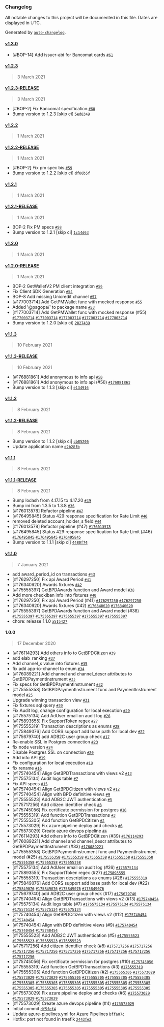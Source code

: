 ### Changelog

All notable changes to this project will be documented in this file. Dates are displayed in UTC.

Generated by [`auto-changelog`](https://github.com/CookPete/auto-changelog).

#### [v1.3.0](https://github.com/pagopa/io-functions-backoffice/compare/v1.2.3...v1.3.0)

- [#BOP-14] Add issuer-abi for Bancomat cards [`#61`](https://github.com/pagopa/io-functions-backoffice/pull/61)

#### [v1.2.3](https://github.com/pagopa/io-functions-backoffice/compare/v1.2.3-RELEASE...v1.2.3)

> 3 March 2021

#### [v1.2.3-RELEASE](https://github.com/pagopa/io-functions-backoffice/compare/v1.2.2...v1.2.3-RELEASE)

> 3 March 2021

- [#BOP-2] Fix Bancomat specification [`#60`](https://github.com/pagopa/io-functions-backoffice/pull/60)
- Bump version to 1.2.3 [skip ci] [`5ed8349`](https://github.com/pagopa/io-functions-backoffice/commit/5ed83493c10511085e0642bae4e336d4707c0b30)

#### [v1.2.2](https://github.com/pagopa/io-functions-backoffice/compare/v1.2.2-RELEASE...v1.2.2)

> 1 March 2021

#### [v1.2.2-RELEASE](https://github.com/pagopa/io-functions-backoffice/compare/v1.2.1...v1.2.2-RELEASE)

> 1 March 2021

- [#BOP-2] Fix pm spec bis [`#59`](https://github.com/pagopa/io-functions-backoffice/pull/59)
- Bump version to 1.2.2 [skip ci] [`df00b5f`](https://github.com/pagopa/io-functions-backoffice/commit/df00b5ff5af62882d247f35c3d08a2e8d4dc37bf)

#### [v1.2.1](https://github.com/pagopa/io-functions-backoffice/compare/v1.2.1-RELEASE...v1.2.1)

> 1 March 2021

#### [v1.2.1-RELEASE](https://github.com/pagopa/io-functions-backoffice/compare/v1.2.0...v1.2.1-RELEASE)

> 1 March 2021

- BOP-2 Fix PM specs [`#58`](https://github.com/pagopa/io-functions-backoffice/pull/58)
- Bump version to 1.2.1 [skip ci] [`1c14d63`](https://github.com/pagopa/io-functions-backoffice/commit/1c14d63689bf1ff504d88264a3507addee664ca6)

#### [v1.2.0](https://github.com/pagopa/io-functions-backoffice/compare/v1.2.0-RELEASE...v1.2.0)

> 1 March 2021

#### [v1.2.0-RELEASE](https://github.com/pagopa/io-functions-backoffice/compare/v1.1.3...v1.2.0-RELEASE)

> 1 March 2021

- BOP-2 GetWalletV2 PM client integration [`#56`](https://github.com/pagopa/io-functions-backoffice/pull/56)
- Fix Client SDK Generation [`#54`](https://github.com/pagopa/io-functions-backoffice/pull/54)
- BOP-8 Add missing Unicredit channel [`#57`](https://github.com/pagopa/io-functions-backoffice/pull/57)
- [#177003714] Add GetPMWallet func with mocked response [`#55`](https://github.com/pagopa/io-functions-backoffice/pull/55)
- Added '@pagopa/' to package name [`#53`](https://github.com/pagopa/io-functions-backoffice/pull/53)
- [#177003714] Add GetPMWallet func with mocked response (#55) [`#177003714`](https://www.pivotaltracker.com/story/show/177003714) [`#177003714`](https://www.pivotaltracker.com/story/show/177003714) [`#177003714`](https://www.pivotaltracker.com/story/show/177003714) [`#177003714`](https://www.pivotaltracker.com/story/show/177003714) [`#177003714`](https://www.pivotaltracker.com/story/show/177003714)
- Bump version to 1.2.0 [skip ci] [`2827439`](https://github.com/pagopa/io-functions-backoffice/commit/2827439ef77898ab6e003751967af5bd16c9654f)

#### [v1.1.3](https://github.com/pagopa/io-functions-backoffice/compare/v1.1.3-RELEASE...v1.1.3)

> 10 February 2021

#### [v1.1.3-RELEASE](https://github.com/pagopa/io-functions-backoffice/compare/v1.1.2...v1.1.3-RELEASE)

> 10 February 2021

- [#176881861] Add anonymous to info api [`#50`](https://github.com/pagopa/io-functions-backoffice/pull/50)
- [#176881861] Add anonymous to info api (#50) [`#176881861`](https://www.pivotaltracker.com/story/show/176881861)
- Bump version to 1.1.3 [skip ci] [`e134916`](https://github.com/pagopa/io-functions-backoffice/commit/e134916a45ae27f048eaeb71fab0f6a0daf2b413)

#### [v1.1.2](https://github.com/pagopa/io-functions-backoffice/compare/v1.1.2-RELEASE...v1.1.2)

> 8 February 2021

#### [v1.1.2-RELEASE](https://github.com/pagopa/io-functions-backoffice/compare/v1.1.1...v1.1.2-RELEASE)

> 8 February 2021

- Bump version to 1.1.2 [skip ci] [`cb85206`](https://github.com/pagopa/io-functions-backoffice/commit/cb8520664e59ac879d808cb20ebbfc5549db473a)
- Update application name [`e2b28fb`](https://github.com/pagopa/io-functions-backoffice/commit/e2b28fbecd2fb9c59a0494a0952e6952fb9b23fd)

#### [v1.1.1](https://github.com/pagopa/io-functions-backoffice/compare/v1.1.1-RELEASE...v1.1.1)

> 8 February 2021

#### [v1.1.1-RELEASE](https://github.com/pagopa/io-functions-backoffice/compare/v1.1.0...v1.1.1-RELEASE)

> 8 February 2021

- Bump lodash from 4.17.15 to 4.17.20 [`#49`](https://github.com/pagopa/io-functions-backoffice/pull/49)
- Bump ini from 1.3.5 to 1.3.8 [`#36`](https://github.com/pagopa/io-functions-backoffice/pull/36)
- [#176013578] Refactor pipeline [`#47`](https://github.com/pagopa/io-functions-backoffice/pull/47)
- [#176495845] Status 429 response specification for Rate Limit [`#46`](https://github.com/pagopa/io-functions-backoffice/pull/46)
- removed deleted account_holder_s field [`#44`](https://github.com/pagopa/io-functions-backoffice/pull/44)
- [#176013578] Refactor pipeline (#47) [`#176013578`](https://www.pivotaltracker.com/story/show/176013578)
- [#176495845] Status 429 response specification for Rate Limit (#46) [`#176495845`](https://www.pivotaltracker.com/story/show/176495845) [`#176495845`](https://www.pivotaltracker.com/story/show/176495845) [`#176495845`](https://www.pivotaltracker.com/story/show/176495845)
- Bump version to 1.1.1 [skip ci] [`4480f74`](https://github.com/pagopa/io-functions-backoffice/commit/4480f74481dd7c565079fbeba021dfd1b8796f57)

#### [v1.1.0](https://github.com/pagopa/io-functions-backoffice/compare/1.0.0...v1.1.0)

> 7 January 2021

- add award_period_id on transactions [`#43`](https://github.com/pagopa/io-functions-backoffice/pull/43)
- [#176297250] Fix api Award Period [`#41`](https://github.com/pagopa/io-functions-backoffice/pull/41)
- [#176340620] Awards fixtures [`#42`](https://github.com/pagopa/io-functions-backoffice/pull/42)
- [#175555397] GetBPDAwards function and Award model [`#38`](https://github.com/pagopa/io-functions-backoffice/pull/38)
- Add more checkiban info into fixtures [`#40`](https://github.com/pagopa/io-functions-backoffice/pull/40)
- [#176297250] Fix api Award Period (#41) [`#176297250`](https://www.pivotaltracker.com/story/show/176297250) [`#176297250`](https://www.pivotaltracker.com/story/show/176297250)
- [#176340620] Awards fixtures (#42) [`#176340620`](https://www.pivotaltracker.com/story/show/176340620) [`#176340620`](https://www.pivotaltracker.com/story/show/176340620)
- [#175555397] GetBPDAwards function and Award model (#38) [`#175555397`](https://www.pivotaltracker.com/story/show/175555397) [`#175555397`](https://www.pivotaltracker.com/story/show/175555397) [`#175555397`](https://www.pivotaltracker.com/story/show/175555397) [`#175555397`](https://www.pivotaltracker.com/story/show/175555397) [`#175555397`](https://www.pivotaltracker.com/story/show/175555397)
- chore: release 1.1.0 [`a51b427`](https://github.com/pagopa/io-functions-backoffice/commit/a51b4273fd3a789335a0b823814dd79a49b8408d)

#### 1.0.0

> 17 December 2020

- [#176114293] Add others info to GetBPDCitizen [`#39`](https://github.com/pagopa/io-functions-backoffice/pull/39)
- add elab_ranking [`#37`](https://github.com/pagopa/io-functions-backoffice/pull/37)
- Add channel_s value into fixtures [`#35`](https://github.com/pagopa/io-functions-backoffice/pull/35)
- fix add app-io-channel to enum [`#34`](https://github.com/pagopa/io-functions-backoffice/pull/34)
- [#176089221] Add channel and channel_descr attributes to GetBPDPaymentInstrument [`#33`](https://github.com/pagopa/io-functions-backoffice/pull/33)
- Fix specs for GetBPDPaymentInstrument [`#32`](https://github.com/pagopa/io-functions-backoffice/pull/32)
- [#175555358] GetBPDPaymentInstrument func and PaymentInstrument model [`#25`](https://github.com/pagopa/io-functions-backoffice/pull/25)
- Upgrade winning transaction view [`#31`](https://github.com/pagopa/io-functions-backoffice/pull/31)
- Fix fixtures sql query [`#30`](https://github.com/pagopa/io-functions-backoffice/pull/30)
- Fix Audit log, change configuration for local execution [`#29`](https://github.com/pagopa/io-functions-backoffice/pull/29)
- [#175575134] Add AdUser email on audit log [`#26`](https://github.com/pagopa/io-functions-backoffice/pull/26)
- [#175893555] Fix SupportToken regex [`#27`](https://github.com/pagopa/io-functions-backoffice/pull/27)
- [#175555319] Transaction descriptions as enums [`#28`](https://github.com/pagopa/io-functions-backoffice/pull/28)
- [#175849076] Add CORS support add base path for local dev [`#22`](https://github.com/pagopa/io-functions-backoffice/pull/22)
- [#175679740] add ADB2C user group check [`#17`](https://github.com/pagopa/io-functions-backoffice/pull/17)
- Re-enable SSL in Postgres connection [`#23`](https://github.com/pagopa/io-functions-backoffice/pull/23)
- fix node version [`#24`](https://github.com/pagopa/io-functions-backoffice/pull/24)
- Disable Postgres SSL on connection [`#20`](https://github.com/pagopa/io-functions-backoffice/pull/20)
- Add info API [`#19`](https://github.com/pagopa/io-functions-backoffice/pull/19)
- Fix configuration for local execution [`#18`](https://github.com/pagopa/io-functions-backoffice/pull/18)
- fix rename [`#16`](https://github.com/pagopa/io-functions-backoffice/pull/16)
- [#175740454] Align GetBPDTransactions with views v2 [`#13`](https://github.com/pagopa/io-functions-backoffice/pull/13)
- [#175575134] Audit logs table [`#7`](https://github.com/pagopa/io-functions-backoffice/pull/7)
- Fix API specs [`#15`](https://github.com/pagopa/io-functions-backoffice/pull/15)
- [#175740454] Align GetBPDCitizen with views v2 [`#12`](https://github.com/pagopa/io-functions-backoffice/pull/12)
- [#175740454] Align with BPD definitive views [`#9`](https://github.com/pagopa/io-functions-backoffice/pull/9)
- [#175555523] Add ADB2C JWT authentication [`#5`](https://github.com/pagopa/io-functions-backoffice/pull/5)
- [#175717256] Add citizen identifier check [`#8`](https://github.com/pagopa/io-functions-backoffice/pull/8)
- [#175745056] Fix certificate permission for postgres [`#10`](https://github.com/pagopa/io-functions-backoffice/pull/10)
- [#175555319] Add function GetBPDTransactions [`#3`](https://github.com/pagopa/io-functions-backoffice/pull/3)
- [#175555305] Add function GetBPDCitizen [`#2`](https://github.com/pagopa/io-functions-backoffice/pull/2)
- [#175573029] Fix azure pipeline deploy and checks [`#6`](https://github.com/pagopa/io-functions-backoffice/pull/6)
- [#175573029] Create azure devops pipeline [`#4`](https://github.com/pagopa/io-functions-backoffice/pull/4)
- [#176114293] Add others info to GetBPDCitizen (#39) [`#176114293`](https://www.pivotaltracker.com/story/show/176114293)
- [#176089221] Add channel and channel_descr attributes to GetBPDPaymentInstrument (#33) [`#176089221`](https://www.pivotaltracker.com/story/show/176089221)
- [#175555358] GetBPDPaymentInstrument func and PaymentInstrument model (#25) [`#175555358`](https://www.pivotaltracker.com/story/show/175555358) [`#175555358`](https://www.pivotaltracker.com/story/show/175555358) [`#175555358`](https://www.pivotaltracker.com/story/show/175555358) [`#175555358`](https://www.pivotaltracker.com/story/show/175555358) [`#175555358`](https://www.pivotaltracker.com/story/show/175555358) [`#175555358`](https://www.pivotaltracker.com/story/show/175555358) [`#175555358`](https://www.pivotaltracker.com/story/show/175555358) [`#175555358`](https://www.pivotaltracker.com/story/show/175555358)
- [#175575134] Add AdUser email on audit log (#26) [`#175575134`](https://www.pivotaltracker.com/story/show/175575134)
- [#175893555] Fix SupportToken regex (#27) [`#175893555`](https://www.pivotaltracker.com/story/show/175893555)
- [#175555319] Transaction descriptions as enums (#28) [`#175555319`](https://www.pivotaltracker.com/story/show/175555319)
- [#175849076] Add CORS support add base path for local dev (#22) [`#175849076`](https://www.pivotaltracker.com/story/show/175849076) [`#175849076`](https://www.pivotaltracker.com/story/show/175849076) [`#175849076`](https://www.pivotaltracker.com/story/show/175849076) [`#175849076`](https://www.pivotaltracker.com/story/show/175849076)
- [#175679740] add ADB2C user group check (#17) [`#175679740`](https://www.pivotaltracker.com/story/show/175679740)
- [#175740454] Align GetBPDTransactions with views v2 (#13) [`#175740454`](https://www.pivotaltracker.com/story/show/175740454)
- [#175575134] Audit logs table (#7) [`#175575134`](https://www.pivotaltracker.com/story/show/175575134) [`#175575134`](https://www.pivotaltracker.com/story/show/175575134) [`#175575134`](https://www.pivotaltracker.com/story/show/175575134) [`#175575134`](https://www.pivotaltracker.com/story/show/175575134) [`#175575134`](https://www.pivotaltracker.com/story/show/175575134) [`#175575134`](https://www.pivotaltracker.com/story/show/175575134)
- [#175740454] Align GetBPDCitizen with views v2 (#12) [`#175740454`](https://www.pivotaltracker.com/story/show/175740454) [`#175740454`](https://www.pivotaltracker.com/story/show/175740454)
- [#175740454] Align with BPD definitive views (#9) [`#175740454`](https://www.pivotaltracker.com/story/show/175740454) [`#175740454`](https://www.pivotaltracker.com/story/show/175740454) [`#175740454`](https://www.pivotaltracker.com/story/show/175740454)
- [#175555523] Add ADB2C JWT authentication (#5) [`#175555523`](https://www.pivotaltracker.com/story/show/175555523) [`#175555523`](https://www.pivotaltracker.com/story/show/175555523) [`#175555523`](https://www.pivotaltracker.com/story/show/175555523) [`#175555523`](https://www.pivotaltracker.com/story/show/175555523)
- [#175717256] Add citizen identifier check (#8) [`#175717256`](https://www.pivotaltracker.com/story/show/175717256) [`#175717256`](https://www.pivotaltracker.com/story/show/175717256) [`#175717256`](https://www.pivotaltracker.com/story/show/175717256) [`#175717256`](https://www.pivotaltracker.com/story/show/175717256) [`#175717256`](https://www.pivotaltracker.com/story/show/175717256) [`#175717256`](https://www.pivotaltracker.com/story/show/175717256) [`#175717256`](https://www.pivotaltracker.com/story/show/175717256) [`#175717256`](https://www.pivotaltracker.com/story/show/175717256) [`#175717256`](https://www.pivotaltracker.com/story/show/175717256)
- [#175745056] Fix certificate permission for postgres (#10) [`#175745056`](https://www.pivotaltracker.com/story/show/175745056)
- [#175555319] Add function GetBPDTransactions (#3) [`#175555319`](https://www.pivotaltracker.com/story/show/175555319)
- [#175555305] Add function GetBPDCitizen (#2) [`#175555305`](https://www.pivotaltracker.com/story/show/175555305) [`#175573029`](https://www.pivotaltracker.com/story/show/175573029) [`#175573029`](https://www.pivotaltracker.com/story/show/175573029) [`#175573029`](https://www.pivotaltracker.com/story/show/175573029) [`#175555305`](https://www.pivotaltracker.com/story/show/175555305) [`#175555305`](https://www.pivotaltracker.com/story/show/175555305) [`#175555305`](https://www.pivotaltracker.com/story/show/175555305) [`#175555305`](https://www.pivotaltracker.com/story/show/175555305) [`#175555305`](https://www.pivotaltracker.com/story/show/175555305) [`#175555305`](https://www.pivotaltracker.com/story/show/175555305) [`#175555305`](https://www.pivotaltracker.com/story/show/175555305) [`#175555305`](https://www.pivotaltracker.com/story/show/175555305) [`#175555305`](https://www.pivotaltracker.com/story/show/175555305) [`#175555305`](https://www.pivotaltracker.com/story/show/175555305) [`#175555305`](https://www.pivotaltracker.com/story/show/175555305) [`#175555305`](https://www.pivotaltracker.com/story/show/175555305) [`#175555305`](https://www.pivotaltracker.com/story/show/175555305) [`#175555305`](https://www.pivotaltracker.com/story/show/175555305) [`#175555305`](https://www.pivotaltracker.com/story/show/175555305) [`#175555305`](https://www.pivotaltracker.com/story/show/175555305)
- [#175573029] Fix azure pipeline deploy and checks (#6) [`#175573029`](https://www.pivotaltracker.com/story/show/175573029) [`#175573029`](https://www.pivotaltracker.com/story/show/175573029) [`#175573029`](https://www.pivotaltracker.com/story/show/175573029)
- [#175573029] Create azure devops pipeline (#4) [`#175573029`](https://www.pivotaltracker.com/story/show/175573029)
- Initial commit [`df5fef4`](https://github.com/pagopa/io-functions-backoffice/commit/df5fef4583c26d8c1d5a0a1b0c58bec671ce089b)
- Update azure-pipelines.yml for Azure Pipelines [`bffa07c`](https://github.com/pagopa/io-functions-backoffice/commit/bffa07c85b8fbac477a804dbce01a1c8f1443333)
- Hotfix: port not found in traefik [`2443fe2`](https://github.com/pagopa/io-functions-backoffice/commit/2443fe24f0acd875a3f66a0b6e2c5dc0319c5507)
